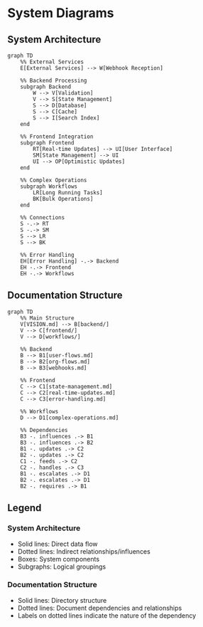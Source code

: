 # System Diagrams

## System Architecture

```mermaid
graph TD
    %% External Services
    E[External Services] --> W[Webhook Reception]
    
    %% Backend Processing
    subgraph Backend
        W --> V[Validation]
        V --> S[State Management]
        S --> D[Database]
        S --> C[Cache]
        S --> I[Search Index]
    end
    
    %% Frontend Integration
    subgraph Frontend
        RT[Real-time Updates] --> UI[User Interface]
        SM[State Management] --> UI
        UI --> OP[Optimistic Updates]
    end
    
    %% Complex Operations
    subgraph Workflows
        LR[Long Running Tasks]
        BK[Bulk Operations]
    end
    
    %% Connections
    S -.-> RT
    S -.-> SM
    S --> LR
    S --> BK
    
    %% Error Handling
    EH[Error Handling] -.-> Backend
    EH -.-> Frontend
    EH -.-> Workflows
```

## Documentation Structure

```mermaid
graph TD
    %% Main Structure
    V[VISION.md] --> B[backend/]
    V --> C[frontend/]
    V --> D[workflows/]
    
    %% Backend
    B --> B1[user-flows.md]
    B --> B2[org-flows.md]
    B --> B3[webhooks.md]
    
    %% Frontend
    C --> C1[state-management.md]
    C --> C2[real-time-updates.md]
    C --> C3[error-handling.md]
    
    %% Workflows
    D --> D1[complex-operations.md]
    
    %% Dependencies
    B3 -. influences .-> B1
    B3 -. influences .-> B2
    B1 -. updates .-> C2
    B2 -. updates .-> C2
    C1 -. feeds .-> C2
    C2 -. handles .-> C3
    B1 -. escalates .-> D1
    B2 -. escalates .-> D1
    B2 -. requires .-> B1
```

## Legend

### System Architecture
- Solid lines: Direct data flow
- Dotted lines: Indirect relationships/influences
- Boxes: System components
- Subgraphs: Logical groupings

### Documentation Structure
- Solid lines: Directory structure
- Dotted lines: Document dependencies and relationships
- Labels on dotted lines indicate the nature of the dependency 